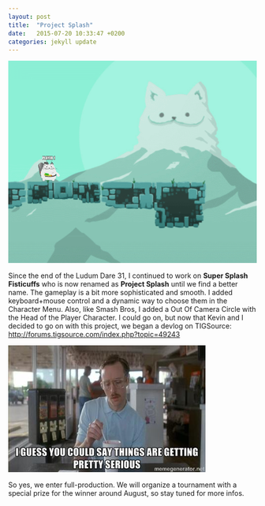 ```yaml
---
layout: post
title:  "Project Splash"
date:   2015-07-20 10:33:47 +0200
categories: jekyll update
---
```

![IMG_1083[1]](/images/splash3.gif)

Since the end of the Ludum Dare 31, I continued to work on <strong>Super Splash Fisticuffs</strong> who is now renamed as <strong>Project Splash</strong> until we find a better name. The gameplay is a bit more sophisticated and smooth. I added keyboard+mouse control and a dynamic way to choose them in the Character Menu. Also, like Smash Bros, I added a Out Of Camera Circle with the Head of the Player Character. I could go on, but now that Kevin and I decided to go on with this project, we began a devlog on TIGSource: <a href="http://forums.tigsource.com/index.php?topic=49243">http://forums.tigsource.com/index.php?topic=49243</a>

![IMG_1083[1]](/images/2015/07/51c8c7aaafa96f125e000005.jpg)

So yes, we enter full-production. We will organize a tournament with a special prize for the winner around August, so stay tuned for more infos.